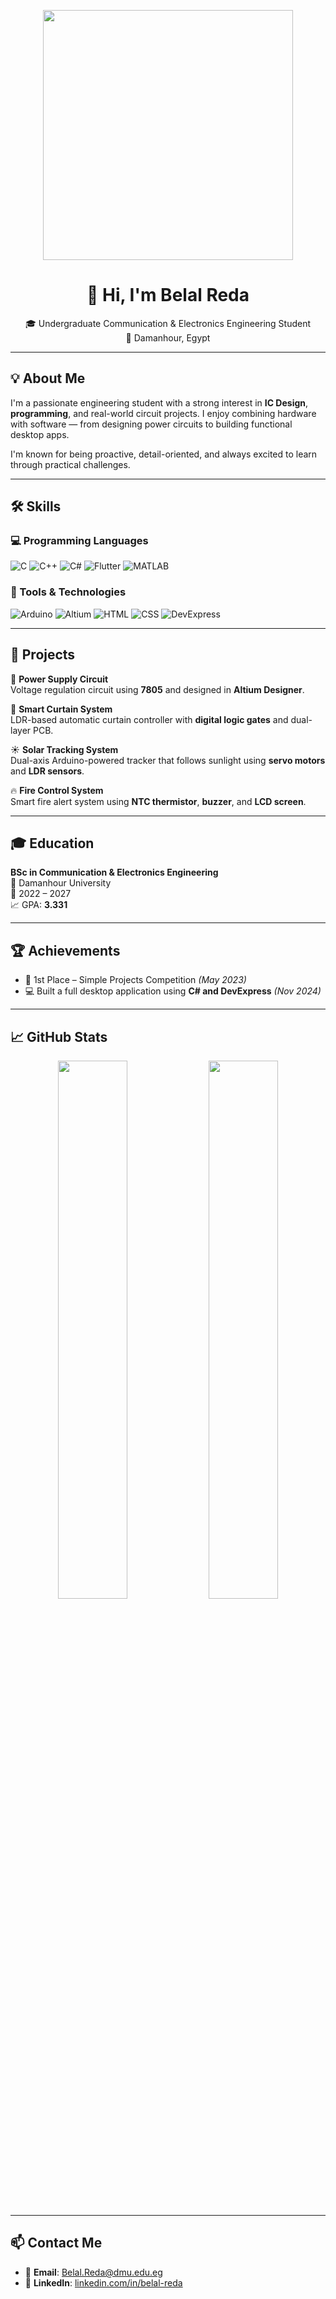 <!-- Banner or GIF -->
<p align="center">
  <img src="https://media.giphy.com/media/3o7TKxOHxvU2wTtK6s/giphy.gif" width="400">
</p>

<h1 align="center">👋 Hi, I'm Belal Reda</h1>

<p align="center">
  🎓 Undergraduate Communication & Electronics Engineering Student <br>
  📍 Damanhour, Egypt
</p>

---

## 💡 About Me

I'm a passionate engineering student with a strong interest in **IC Design**, **programming**, and real-world circuit projects. I enjoy combining hardware with software — from designing power circuits to building functional desktop apps.

I'm known for being proactive, detail-oriented, and always excited to learn through practical challenges.

---

## 🛠️ Skills

### 💻 Programming Languages
![C](https://img.shields.io/badge/C-00599C?style=flat&logo=c&logoColor=white)
![C++](https://img.shields.io/badge/C++-00599C?style=flat&logo=c%2B%2B&logoColor=white)
![C#](https://img.shields.io/badge/C%23-239120?style=flat&logo=c-sharp&logoColor=white)
![Flutter](https://img.shields.io/badge/Flutter-02569B?style=flat&logo=flutter&logoColor=white)
![MATLAB](https://img.shields.io/badge/MATLAB-orange?style=flat&logo=mathworks)

### 🧰 Tools & Technologies
![Arduino](https://img.shields.io/badge/Arduino-00979D?style=flat&logo=arduino&logoColor=white)
![Altium](https://img.shields.io/badge/Altium%20Designer-A5915F?style=flat)
![HTML](https://img.shields.io/badge/HTML5-E34F26?style=flat&logo=html5&logoColor=white)
![CSS](https://img.shields.io/badge/CSS3-1572B6?style=flat&logo=css3&logoColor=white)
![DevExpress](https://img.shields.io/badge/DevExpress-FFC107?style=flat)

---

## 🚀 Projects

🔌 **Power Supply Circuit**  
Voltage regulation circuit using **7805** and designed in **Altium Designer**.

🧠 **Smart Curtain System**  
LDR-based automatic curtain controller with **digital logic gates** and dual-layer PCB.

☀️ **Solar Tracking System**  
Dual-axis Arduino-powered tracker that follows sunlight using **servo motors** and **LDR sensors**.

🔥 **Fire Control System**  
Smart fire alert system using **NTC thermistor**, **buzzer**, and **LCD screen**.

---

## 🎓 Education

**BSc in Communication & Electronics Engineering**  
📍 Damanhour University  
📅 2022 – 2027  
📈 GPA: **3.331**

---

## 🏆 Achievements

- 🥇 1st Place – Simple Projects Competition *(May 2023)*  
- 💻 Built a full desktop application using **C# and DevExpress** *(Nov 2024)*

---

## 📈 GitHub Stats

<p align="center">
  <img src="https://github-readme-stats.vercel.app/api?username=BelalReda314&show_icons=true&theme=react" width="47%">
  <img src="https://github-readme-stats.vercel.app/api/top-langs/?username=BelalReda314&layout=compact&theme=react" width="47%">
</p>

---

## 📫 Contact Me

- 📧 **Email**: [Belal.Reda@dmu.edu.eg](mailto:Belal.Reda@dmu.edu.eg)  
- 🔗 **LinkedIn**: [linkedin.com/in/belal-reda](https://www.linkedin.com/in/belal-reda)
